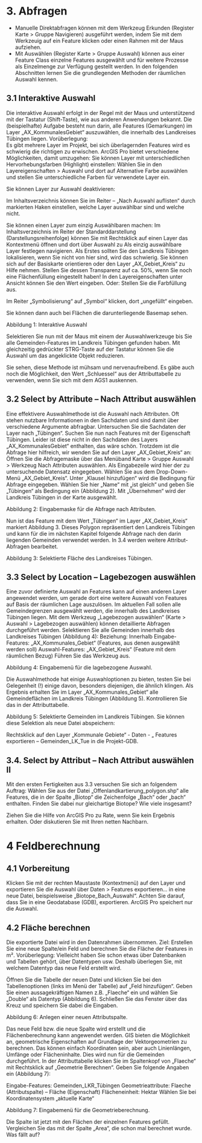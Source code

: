 # 3. Abfragen
-	Manuelle Direktabfragen können mit dem Werkzeug Erkunden (Register Karte > Gruppe Navigieren) ausgeführt werden, indem Sie mit dem Werkzeuig auf ein Feature klicken oder einen Rahmen mit der Maus aufziehen. 
-	Mit Auswählen (Register Karte > Gruppe Auswahl) können aus einer Feature Class einzelne Features ausgewählt und für weitere Prozesse als Einzelmenge zur Verfügung gestellt werden. 
In den folgenden Abschnitten lernen Sie die grundlegenden Methoden der räumlichen Auswahl kennen. 
## 3.1 Interaktive Auswahl
Die interaktive Auswahl erfolgt in der Regel mit der Maus und unterstützend mit der Tastatur (Shift-Taste), wie aus anderen Anwendungen bekannt. Die (beispielhafte) Aufgabe besteht nun darin, alle Features (Gemarkungen) im Layer „AX_KommunalesGebiet“ auszuwählen, die innerhalb des Landkreises Tübingen liegen. 
Vorüberlegung:  
Es gibt mehrere Layer im Projekt, bei sich überlagernden Features wird es schwierig die richtigen zu erwischen. ArcGIS Pro bietet verschiedene Möglichkeiten, damit umzugehen: Sie können Layer mit unterschiedlichen Hervorhebungsfarben (Highlight) einstellen: 
Wählen Sie in den Layereigenschaften >  Auswahl und dort auf Alternative Farbe auswählen und stellen Sie unterschiedliche Farben für verwendete Layer ein. 

Sie können Layer zur Auswahl deaktivieren:

Im Inhaltsverzeichnis können Sie im Reiter – „Nach Auswahl auflisten“ durch markierten Haken einstellen, welche Layer auswählbar sind und welche nicht. 

Sie können einen Layer zum einzig Auswählbaren machen:
Im Inhaltsverzeichnis im Reiter der Standarddarstellung (Darstellungsreihenfolge) können Sie mit Rechtsklick auf einen Layer das Kontextmenü öffnen und dort über Auswahl zu Als einzig auswählbare Layer festlegen navigieren. 
Als Erstes sollten Sie den Landkreis Tübingen lokalisieren, wenn Sie nicht von hier sind, wird das schwierig. Sie können sich auf der Basiskarte orientieren oder den Layer „AX_Gebiet_Kreis“ zu Hilfe nehmen. 
Stellen Sie dessen Transparenz auf ca. 50%, wenn Sie noch eine Flächenfüllung eingestellt haben! 
In den Layereigenschaften unter Ansicht können Sie den Wert eingeben. 
Oder: Stellen Sie die Farbfüllung aus.
 
Im Reiter „Symbolisierung“ auf „Symbol“ klicken, dort „ungefüllt“ eingeben. 
 
Sie können dann auch bei Flächen die darunterliegende Basemap sehen.

 
Abbildung 1: Interaktive Auswahl
 
Selektieren Sie nun mit der Maus mit einem der Auswahlwerkzeuge bis Sie alle Gemeinden-Features im Landkreis Tübingen gefunden haben. Mit gleichzeitig gedrückter STRG-Taste auf der Tastatur können Sie die Auswahl um das angeklickte Objekt reduzieren. 

Sie sehen, diese Methode ist mühsam und nervenaufreibend. 
Es gäbe auch noch die Möglichkeit, den Wert „Schluessel“ aus der Attributtabelle zu verwenden, wenn Sie sich mit dem AGS1 auskennen. 

## 3.2 Select by Attribute – Nach Attribut auswählen 
Eine effektivere Auswahlmethode ist die Auswahl nach Attributen. Oft stehen nutzbare Informationen in den Sachdaten und sind damit über verschiedene Argumente abfragbar. Untersuchen Sie die Sachdaten der Layer nach „Tübingen“. 
Suchen Sie nun nach Features mit der Eigenschaft Tübingen. Leider ist diese nicht in den Sachdaten des Layers „AX_KommunalesGebiet“ enthalten, das wäre schön. 
Trotzdem ist die Abfrage hier hilfreich, wir wenden Sie auf den Layer „AX_Gebiet_Kreis“ an: 
Öffnen Sie die Abfragemaske über das Menüband Karte > Gruppe Auswahl > Werkzeug Nach Attributen auswählen. 
Als Eingabezeile wird hier der zu untersuchende Datensatz eingegeben. Wählen Sie aus dem Drop-Down-Menü „AX_Gebiet_Kreis“.
Unter „Klausel hinzufügen“ wird die Bedingung für Abfrage eingegeben. Wählen Sie hier „Name“ mit „ist gleich“ und geben Sie „Tübingen“ als Bedingung ein (Abbildung 2). Mit „Übernehmen“ wird der Landkreis Tübingen in der Karte ausgewählt. 

 
Abbildung 2: Eingabemaske für die Abfrage nach Attributen.
 
Nun ist das Feature mit dem Wert „Tübingen“ im Layer „AX_Gebiet_Kreis“ markiert Abbildung 3. Dieses Polygon repräsentiert den Landkreis Tübingen und kann für die im nächsten Kapitel folgende Abfrage nach den darin liegenden Gemeinden verwendet werden. 
In 3.4 werden weitere Attribut-Abfragen bearbeitet. 
 
 
Abbildung 3: Selektierte Fläche des Landkreises Tübingen.

## 3.3 Select by Location – Lagebezogen auswählen 
Eine zuvor definierte Auswahl an Features kann auf einen anderen Layer angewendet werden, um gerade dort eine weitere Auswahl von Features auf Basis der räumlichen Lage auszulösen. 
Im aktuellen Fall sollen alle Gemeindegrenzen ausgewählt werden, die innerhalb des Landkreises Tübingen liegen. Mit dem Werkzeug „Lagebezogen auswählen“ (Karte > Auswahl > Lagebezogen auswählen) können detaillierte Abfragen durchgeführt werden. 
Selektieren Sie alle Gemeinden innerhalb des Landkreises Tübingen (Abbildung 4):
Beziehung: Innerhalb 
Eingabe-Features: „AX_Kommunales_Gebiet“ (Features, aus denen ausgewählt werden soll)
Auswahl-Features: „AX_Gebiet_Kreis“ (Feature mit dem räumlichen Bezug)
Führen Sie das Werkzeug aus.

 
Abbildung 4: Eingabemenü für die lagebezogene Auswahl.

Die Auswahlmethode hat einige Auswahloptionen zu bieten, testen Sie bei Gelegenheit (!) einige davon, besonders diejenigen, die ähnlich klingen.
Als Ergebnis erhalten Sie im Layer „AX_Kommunales_Gebiet“ alle Gemeindeflächen im Landkreis Tübingen (Abbildung 5). Kontrollieren Sie das in der Attributtabelle. 

 
Abbildung 5: Selektierte Gemeinden im Landkreis Tübingen.
Sie können diese Selektion als neue Datei abspeichern: 

Rechtsklick auf den Layer „Kommunale Gebiete“ - Daten  - „ Features exportieren – Gemeinden_LK_Tue in die Projekt-GDB. 

## 3.4. Select by Attribut – Nach Attribut auswählen II 
Mit den ersten Fertigkeiten aus 3.3 versuchen Sie sich an folgendem Auftrag: 
Wählen Sie aus der Datei „Offenlandkartierung_polygon.shp“ alle Features, die in der Spalte „Biotop“ die Zeichenfolge „Bach“ oder „bach“ enthalten. 
Finden Sie dabei nur gleichartige Biotope? Wie viele insgesamt?

Ziehen Sie die Hilfe von ArcGIS Pro zu Rate, wenn Sie kein Ergebnis erhalten. Oder diskutieren Sie mit Ihren netten Nachbarn. 
# 4 Feldberechnung
## 4.1 Vorbereitung 
Klicken Sie mit der rechten Maustaste (Kontextmenü) auf den Layer und exportieren Sie die Auswahl über Daten > Features exportieren… in eine neue Datei, beispielsweise „Biotope_Bach_Auswahl“. Achten Sie darauf, dass Sie in eine Geodatabase (GDB), exportieren. ArcGIS Pro speichert nur die Auswahl. 

## 4.2 Fläche berechnen
Die exportierte Datei wird in den Datenrahmen übernommen. 
Ziel: Erstellen Sie eine neue Spalte/ein Feld und berechnen Sie die Fläche der Features in m². 
Vorüberlegung: Vielleicht haben Sie schon etwas über Datenbanken und Tabellen gehört, über Datentypen usw. Deshalb überlegen Sie, mit welchem Datentyp das neue Feld erstellt wird. 
 
Öffnen Sie die Tabelle der neuen Datei und klicken Sie bei den Tabellenoptionen (links im Menü der Tabelle) auf „Feld hinzufügen“. 
Geben Sie einen aussagekräftigen Namen z.B. „Flaeche“ ein und wählen Sie „Double“ als Datentyp (Abbildung 6).
Schließen Sie das Fenster über das Kreuz und speichern Sie dabei die Eingaben. 

 
Abbildung 6: Anlegen einer neuen Attributspalte.

Das neue Feld bzw. die neue Spalte wird erstellt und die Flächenberechnung kann angewendet werden. GIS bieten die Möglichkeit an, geometrische Eigenschaften auf Grundlage der Vektorgeometrien zu berechnen. Das können einfach Koordinaten sein, aber auch Linienlängen, Umfänge oder Flächeninhalte. Dies wird nun für die Gemeinden durchgeführt.
In der Attributtabelle klicken Sie im Spaltenkopf von „Flaeche“ mit Rechtsklick auf „Geometrie Berechnen“. Geben Sie folgende Angaben ein (Abbildung 7):

Eingabe-Features: Gemeinden_LKR_Tübingen
Geometrieattribute: Flaeche (Attributspalte) – Fläche (Eigenschaft)
Flächeneinheit: Hektar
Wählen Sie bei Koordinatensystem „aktuelle Karte“

 
Abbildung 7: Eingabemenü für die Geometrieberechnung.

Die Spalte ist jetzt mit den Flächen der einzelnen Features gefüllt. Vergleichen Sie das mit der Spalte „Area“, die schon mal berechnet wurde. 
Was fällt auf?